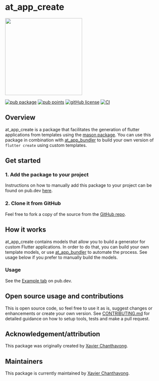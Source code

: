 # at_app_create

<img width=250px src="https://atsign.dev/assets/img/atPlatform_logo_gray.svg?sanitize=true">

[![pub package](https://img.shields.io/pub/v/at_app_create)](https://pub.dev/packages/at_app_create)
[![pub points](https://img.shields.io/pub/points/at_app_create?logo=dart)](https://pub.dev/packages/at_app_create/score)
[![gitHub license](https://img.shields.io/badge/license-BSD3-blue.svg)](./LICENSE)
[![CI](https://github.com/atsign-foundation/at_app/actions/workflows/CI.yaml/badge.svg?branch=trunk)](https://github.com/atsign-foundation/at_app/actions/workflows/CI.yaml)

## Overview

at_app_create is a package that facilitates the generation of flutter applications from templates using the [mason package](https://pub.dev/packages/mason). You can use this package in combination with [at_app_bundler](https://pub.dev/packages/at_app_bundler) to build your own version of `flutter create` using custom templates.

## Get started

### 1. Add the package to your project

Instructions on how to manually add this package to your project can be found on pub.dev [here](https://pub.dev/packages/at_app_create/install).

### 2. Clone it from GitHub

Feel free to fork a copy of the source from the [GitHub repo](https://github.com/atsign-foundation/at_app).

## How it works

at_app_create contains models that allow you to build a generator for custom Flutter applications. In order to do that, you can build your own template models, or use [at_app_bundler](https://pub.dev/packages/at_app_bundler) to automate the process. See usage below if you prefer to manually build the models.

### Usage

See the [Example tab](https://pub.dev/packages/at_app_create/example) on pub.dev.

## Open source usage and contributions

This is open source code, so feel free to use it as is, suggest changes or
enhancements or create your own version. See [CONTRIBUTING.md](../../CONTRIBUTING.md)
for detailed guidance on how to setup tools, tests and make a pull request.

## Acknowledgement/attribution

This package was originally created by [Xavier Chanthavong](https://github.com/xavierchanth).

## Maintainers

This package is currently maintained by [Xavier Chanthavong](https://github.com/xavierchanth).
